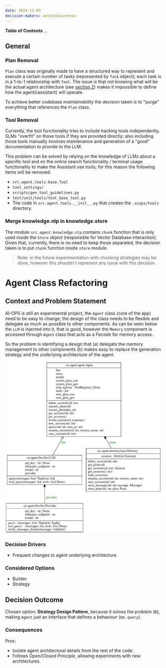 ```yaml
---
date: 2024-11-03
decision-makers: antoninoLorenzo
---
```


**Table of Contents**
...


## General

### Plan Removal

`Plan` class was originally made to have a structured way to represent and execute a certain number of 
tasks (represented by `Task` object); each task is in a 1-to-1 relationship with `Tool`. The issue is 
that not knowing what will be the actual agent architecture (see [section 2](#2-agent-class-refactoring))
makes it impossible to define how the agent(/assistant) will operate. 

To achieve better *codebase maintainability* the decision taken is to "purge" everything that references
the `Plan` class.

### Tool Removal

Currently, the tool functionality tries to include hacking tools independently. SLMs "overfit" on those tools
if they are provided directly; also including those tools manually involves maintenance and generation of a 
"good" documentation to provide to the LLM. 

This problem can be solved by relying on the knowledge of LLMs about a specific tool and on the online search
functionality / terminal usage functionality to make the Assistant use tools; for this reason the following 
items will be removed:
- `src.agent.tools.base.Tool`
- `tool_settings/`
- `scripts/gen_tool_guidelines.py`
- `test/unit/tools/test_base_tool.py`
- The code in `src.agent.tools.__init__.py` that creates the `.aiops/tools` directory.

### Merge knowledge.nlp in knowledge.store

The module `src.agent.knowledge.nlp` contains `chunk` function that is only used inside the `Store` 
object (responsible for Vector Database interaction). Given that, currently, there is no need to keep
those separated, the decision taken is to put `chunk` function inside `store` module.
> Note: in the future experimentation with chunking strategies may be done, however this shouldn't 
> represent any issue with this decision.


# Agent Class Refactoring

## Context and Problem Statement

AI-OPS is still an experimental project, the `Agent` class (core of the app) need to be easy to change; the 
design of the class needs to be flexible and delegate as much as possible to other components. As can
be seen below the `LLM` is injected into it, that is good, however the `Memory` component is accessed
through `Agent` class that acts as a *Facade* for memory access.

So the problem is identifying a design that (a) delegate the memory management to other components (b) makes
easy to replace the generation strategy and the underlying architecture of the agent.

<img src="diagrams/03-11-24_agent.svg" alt="UML Agent Class Diagram"/>

### Decision Drivers

* Frequent changes to agent underlying architecture.

### Considered Options

* Builder
* Strategy

## Decision Outcome

Chosen option: **Strategy Design Pattern**, because it solves the problem (b), making `Agent` just an interface 
that defines a behaviour (ex. `query`).  

### Consequences

Pros:
* Isolate agent architectural details from the rest of the code.
* Follows *Open/Closed Principle*, allowing experiments with new architectures. 


